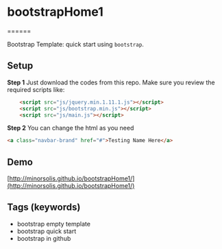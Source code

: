 # bootstrapHome1
======

Bootstrap Template: quick start using `bootstrap`.

## Setup

**Step 1** Just download the codes from this repo. Make sure you review the required scripts like:

```html
    <script src="js/jquery.min.1.11.1.js"></script>
    <script src="js/bootstrap.min.js"></script>
    <script src="js/main.js"></script>
```

**Step 2** You can change the html as you need

```html
<a class="navbar-brand" href="#">Testing Name Here</a>
```

## Demo

[http://minorsolis.github.io/bootstrapHome1/](http://minorsolis.github.io/bootstrapHome1/)


## Tags (keywords)

* bootstrap empty template
* bootstrap quick start
* bootstrap in github

